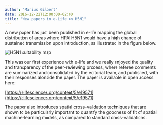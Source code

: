 ```yaml
---
author: "Marius Gilbert"
date: 2016-12-22T12:00:00+02:00
title: "New papers in e-Life on H5N1"
---
```

A new paper has just been published in e-life mapping the global distribution of areas where HPAI H5N1 would have a high chance of sustained transmission upon introduction, as illustrated in the figure below.

![H5N1 suitability map](/images/h5n1map.png)

This was our first experience with e-life and we really enjoyed the quality and transparency of the peer-reviewing process, where referee comments are summarized and consolidated by the editorial team, and published, with their responses alonside the paper. The paper is available in open access here:

[https://elifesciences.org/content/5/e19571](https://elifesciences.org/content/5/e19571)

The paper also introduces spatial cross-validation techniques that are shown to be particularly important to quantify the goodness of fit of spatial machine-learning models, as compared to standard cross-validations. 
